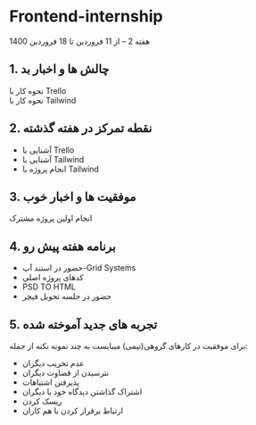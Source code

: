 # Frontend-internship

هفته  2 – از 11 فروردین  تا 18 فروردین 1400

## 1. چالش ها و اخبار بد

نحوه کار با Trello  
نحوه کار با Tailwind  


## 2. نقطه تمرکز در هفته گذشته 


* آشنایی با Trello  
* آشنایی با Tailwind  
* انجام پروژه با Tailwind


## 3. موفقیت ها و اخبار خوب

انجام اولین پروژه مشترک

## 4. برنامه هفته پیش رو

* حضور در استند آپ-Grid Systems 
 * کدهای پروژه اصلی  
 * PSD TO HTML  
 * حضور در جلسه تحویل فیچر
## 5. تجربه های جدید آموخته شده

برای موفقیت در کارهای گروهی(تیمی) میبایست به چند نمونه نکته از جمله:
  * عدم تخریب دیگران
  * نترسیدن از قضاوت دیگران 
   * پذیرفتن اشتباهات  
   * اشتراک گذاشتن دیدگاه خود با دیگران  
   * ریسک کردن  
   * ارتباط برقرار کردن با هم کاران

